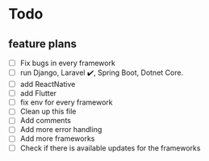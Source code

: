 # Todo

## feature plans

- [ ] Fix bugs in every framework
- [ ] run Django, Laravel ✔️, Spring Boot, Dotnet Core.
- [ ] add ReactNative
- [ ] add Flutter
- [ ] fix env for every framework
- [ ] Clean up this file
- [ ] Add comments
- [ ] Add more error handling
- [ ] Add more frameworks
- [ ] Check if there is available updates for the frameworks
